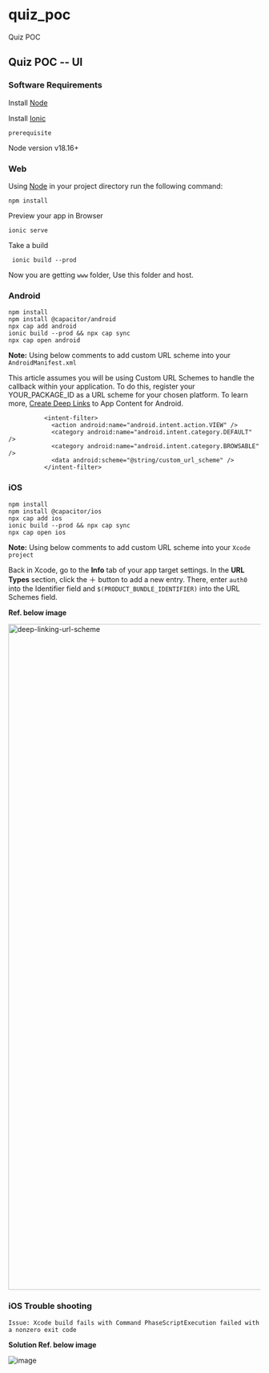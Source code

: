 # quiz_poc
Quiz POC


## Quiz POC -- UI

### Software Requirements
Install [Node](https://nodejs.org/en)

Install [Ionic](https://ionicframework.com/docs/cli)

`prerequisite`

Node version v18.16+


### Web

Using  [Node](https://nodejs.org/en) in your project directory run the following command:

```
npm install
```
Preview your app in Browser

```
ionic serve
```

Take a build 
```
 ionic build --prod
```

Now you are getting `www` folder, Use this folder and host.


### Android

```
npm install 
npm install @capacitor/android
npx cap add android
ionic build --prod && npx cap sync
npx cap open android
```

**Note:** Using below comments to add custom URL scheme into your `AndroidManifest.xml`

This article assumes you will be using Custom URL Schemes to handle the callback within your application. To do this, register your YOUR_PACKAGE_ID as a URL scheme for your chosen platform. To learn more, [Create Deep Links](https://developer.android.com/training/app-links/deep-linking) to App Content for Android.

```
          <intent-filter>
            <action android:name="android.intent.action.VIEW" />
            <category android:name="android.intent.category.DEFAULT" />
            <category android:name="android.intent.category.BROWSABLE" />
            <data android:scheme="@string/custom_url_scheme" />
          </intent-filter>
```

### iOS

```
npm install 
npm install @capacitor/ios
npx cap add ios
ionic build --prod && npx cap sync
npx cap open ios
```

**Note:** Using below comments to add custom URL scheme into your `Xcode project`

Back in Xcode, go to the **Info** tab of your app target settings. In the **URL Types** section, click the ＋ button to add a new entry. There, enter `auth0` into the Identifier field and `$(PRODUCT_BUNDLE_IDENTIFIER)` into the URL Schemes field.

**Ref. below image**


<img width="1327" alt="deep-linking-url-scheme" src="https://user-images.githubusercontent.com/30489397/232323001-b42cf5b6-14ca-4991-b6ff-4637a4588bc4.png">

### iOS Trouble shooting

`Issue: Xcode build fails with Command PhaseScriptExecution failed with a nonzero exit code`

**Solution Ref. below image**

![image](https://github.com/user-attachments/assets/a9db91b0-72ae-4a73-9309-b4b67366e4bf)

 
